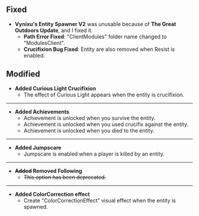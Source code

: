 ## Fixed
- **Vynixu's Entity Spawner V2** was unusable because of **The Great Outdoors Update**, and I fixed it.
    - **Path Error Fixed**: "ClientModules" folder name changed to "ModulesClient".
    - **Crucifixion Bug Fixed**: Entity are also removed when Resist is enabled.
## Modified
- **Added Curious Light Crucifixion**
    - The effect of Curious Light appears when the entity is crucifixion.
---
- **Added Achievements**
    - Achievement is unlocked when you survive the entity.
    - Achievement is unlocked when you used crucifix against the entity.
    - Achievement is unlocked when you died to the entity.
---
- **Added Jumpscare**
    - Jumpscare is enabled when a player is killed by an entity.
---
- **~~Added~~ Removed Following**
    - ~~This option has been deprecated.~~
---
- **Added ColorCorrection effect**
    - Create "ColorCorrectionEffect" visual effect when the entity is spawned.
